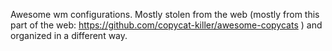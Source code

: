 Awesome wm configurations.
Mostly stolen from the web (mostly from this part of the web: https://github.com/copycat-killer/awesome-copycats ) and organized in a different way.
